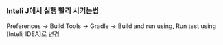 ### Inteli J에서 실행 빨리 시키는법

Preferences -> Build Tools -> Gradle -> Build and run using, Run test using [Intelij IDEA]로 변경

